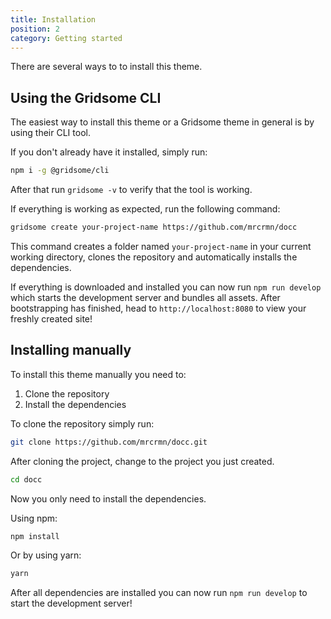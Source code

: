 ```yaml
---
title: Installation
position: 2
category: Getting started
---
```


There are several ways to to install this theme.

## Using the Gridsome CLI

The easiest way to install this theme or a Gridsome theme in general is by using their CLI tool.

If you don't already have it installed, simply run:

```bash
npm i -g @gridsome/cli
```

After that run `gridsome -v` to verify that the tool is working.

If everything is working as expected, run the following command:

```bash
gridsome create your-project-name https://github.com/mrcrmn/docc
```

This command creates a folder named `your-project-name` in your current working directory, clones the repository and automatically installs the dependencies.

If everything is downloaded and installed you can now run `npm run develop` which starts the development server and bundles all assets. After bootstrapping has finished, head to `http://localhost:8080` to view your freshly created site!

## Installing manually

To install this theme manually you need to:

1. Clone the repository
2. Install the dependencies

To clone the repository simply run:

```bash
git clone https://github.com/mrcrmn/docc.git
```

After cloning the project, change to the project you just created.

```bash
cd docc
```

Now you only need to install the dependencies.

Using npm:
```bash
npm install
```

Or by using yarn:
```bash
yarn
```

After all dependencies are installed you can now run `npm run develop` to start the development server!